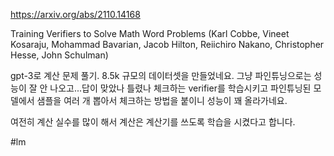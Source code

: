https://arxiv.org/abs/2110.14168

Training Verifiers to Solve Math Word Problems (Karl Cobbe, Vineet Kosaraju, Mohammad Bavarian, Jacob Hilton, Reiichiro Nakano, Christopher Hesse, John Schulman)

gpt-3로 계산 문제 풀기. 8.5k 규모의 데이터셋을 만들었네요. 그냥 파인튜닝으로는 성능이 잘 안 나오고...답이 맞았나 틀렸나 체크하는 verifier를 학습시키고 파인튜닝된 모델에서 샘플을 여러 개 뽑아서 체크하는 방법을 붙이니 성능이 꽤 올라가네요.

여전히 계산 실수를 많이 해서 계산은 계산기를 쓰도록 학습을 시켰다고 합니다.

#lm